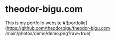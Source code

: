 # theodor-bigu.com
This is my portfolio website
#![portfolio](https://github.com/theodorbigu/theodor-bigu.com
/main/photos/demo/demo.png?raw=true)
